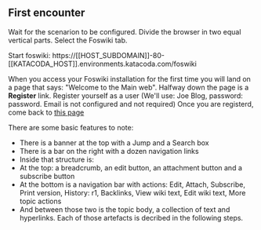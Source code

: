 ## First encounter

Wait for the scenarion to be configured. Divide the browser in two equal vertical parts. Select the Foswiki tab.

Start foswiki: https://[[HOST_SUBDOMAIN]]-80-[[KATACODA_HOST]].environments.katacoda.com/foswiki

When you access your Foswiki installation for the first time you will land on a page that says: "Welcome to the Main web".
Halfway down the page is a **Register** link. Register yourself as a user
(We'll use: Joe Blog, password: password. Email is not configured and not required)
Once you are registerd, come back to [this page](https://[[HOST_SUBDOMAIN]]-80-[[KATACODA_HOST]].environments.katacoda.com/foswiki)

There are some basic features to note:
*   There is a banner at the top with a Jump and a Search box
*   There is a bar on the right with a dozen navigation links 
*   Inside that structure is:
   *   At the top: a breadcrumb, an edit button, an attachment button and a subscribe button
   *   At the bottom is a navigation bar with actions: Edit, Attach, Subscribe, Print version, History: r1, Backlinks, View wiki text, Edit wiki text, More topic actions
   *   And between those two is the topic body, a collection of text and hyperlinks.
Each of those artefacts is decribed in the following steps.
